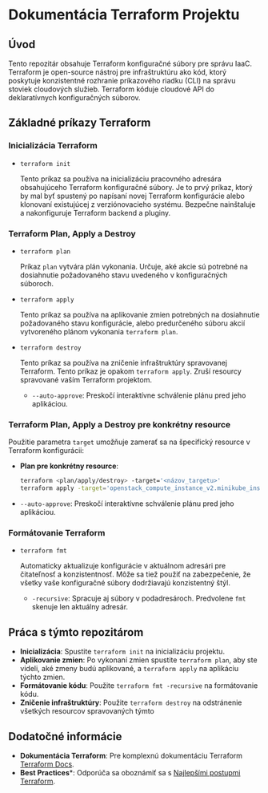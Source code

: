 # Dokumentácia Terraform Projektu

## Úvod

Tento repozitár obsahuje Terraform konfiguračné súbory pre správu IaaC. Terraform je open-source nástroj pre infraštruktúru ako kód, ktorý poskytuje konzistentné rozhranie príkazového riadku (CLI) na správu stoviek cloudových služieb. Terraform kóduje cloudové API do deklaratívnych konfiguračných súborov.

## Základné príkazy Terraform

### Inicializácia Terraform

- `terraform init`

  Tento príkaz sa používa na inicializáciu pracovného adresára obsahujúceho Terraform konfiguračné súbory. Je to prvý príkaz, ktorý by mal byť spustený po napísaní novej Terraform konfigurácie alebo klonovaní existujúcej z verziónovacieho systému. Bezpečne nainštaluje a nakonfiguruje Terraform backend a pluginy.

### Terraform Plan, Apply a Destroy

- `terraform plan`

  Príkaz `plan` vytvára plán vykonania. Určuje, aké akcie sú potrebné na dosiahnutie požadovaného stavu uvedeného v konfiguračných súboroch.

- `terraform apply`

  Tento príkaz sa používa na aplikovanie zmien potrebných na dosiahnutie požadovaného stavu konfigurácie, alebo predurčeného súboru akcií vytvoreného plánom vykonania `terraform plan`.

- `terraform destroy`

  Tento príkaz sa používa na zničenie infraštruktúry spravovanej Terraform. Tento príkaz je opakom `terraform apply`. Zruší resourcy spravované vaším Terraform projektom.

  - `--auto-approve`: Preskočí interaktívne schválenie plánu pred jeho aplikáciou.

### Terraform Plan, Apply a Destroy pre konkrétny resource

Použitie parametra `target` umožňuje zamerať sa na špecifický resource v Terraform konfigurácii:

- **Plan pre konkrétny resource**: 
  ```sh
  terraform <plan/apply/destroy> -target='<názov_targetu>'
  terraform apply -target='openstack_compute_instance_v2.minikube_instance'

- `--auto-approve`: Preskočí interaktívne schválenie plánu pred jeho aplikáciou.

### Formátovanie Terraform

- `terraform fmt`

  Automaticky aktualizuje konfigurácie v aktuálnom adresári pre čitateľnosť a konzistentnosť. Môže sa tiež použiť na zabezpečenie, že všetky vaše konfiguračné súbory dodržiavajú konzistentný štýl.

  - `-recursive`: Spracuje aj súbory v podadresároch. Predvolene `fmt` skenuje len aktuálny adresár.

## Práca s týmto repozitárom

- **Inicializácia**: Spustite `terraform init` na inicializáciu projektu.
- **Aplikovanie zmien**: Po vykonaní zmien spustite `terraform plan`, aby ste videli, aké zmeny budú aplikované, a `terraform apply` na aplikáciu týchto zmien.
- **Formátovanie kódu**: Použite `terraform fmt -recursive` na formátovanie kódu.
- **Zničenie infraštruktúry**: Použite `terraform destroy` na odstránenie všetkých resourcov spravovaných týmto

## Dodatočné informácie

- **Dokumentácia Terraform**: Pre komplexnú dokumentáciu Terraform [Terraform Docs](https://www.terraform.io/docs).
- **Best Practices***: Odporúča sa oboznámiť sa s [Najlepšími postupmi Terraform](https://www.terraform-best-practices.com/).
